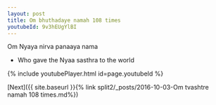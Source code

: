 ```yaml
---
layout: post
title: Om bhuthadaye namah 108 times
youtubeId: 9v3hEUgYlBI
---
```

 
 
Om Nyaya nirva panaaya nama 
 
 -  Who gave the Nyaa sasthra to the world 
 
  
 
  
 
 
 
 
 
 


{% include youtubePlayer.html id=page.youtubeId %}
 
[Next]({{ site.baseurl }}{% link  split2/_posts/2016-10-03-Om tvashtre namah 108 times.md%})
 
